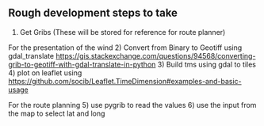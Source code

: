 ## Rough development steps to take

1) Get Gribs (These will be stored for reference for route planner)
   
For the presentation of the wind 
2) Convert from Binary to Geotiff using gdal_translate 
    https://gis.stackexchange.com/questions/94568/converting-grib-to-geotiff-with-gdal-translate-in-python
3) Build tms using gdal to tiles
4) plot on leaflet using 
    https://github.com/socib/Leaflet.TimeDimension#examples-and-basic-usage

For the route planning
5) use pygrib to read the values
6) use the input from the map to select lat and long

